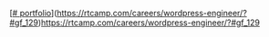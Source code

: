 [[# portfolio](https://rtcamp.com/careers/wordpress-engineer/?#gf_129)](https://rtcamp.com/careers/wordpress-engineer/?#gf_129)https://rtcamp.com/careers/wordpress-engineer/?#gf_129
